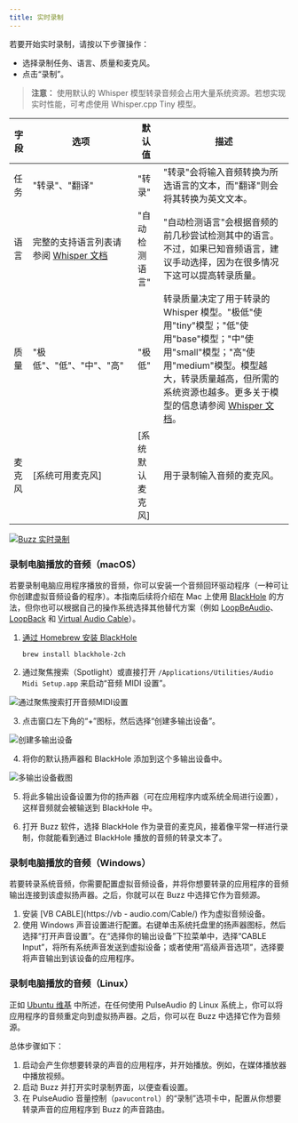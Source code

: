```yaml
---
title: 实时录制
---
```


若要开始实时录制，请按以下步骤操作：

- 选择录制任务、语言、质量和麦克风。
- 点击“录制”。

> **注意：** 使用默认的 Whisper 模型转录音频会占用大量系统资源。若想实现实时性能，可考虑使用 Whisper.cpp Tiny 模型。

| 字段   | 选项                                                                                                      | 默认值           | 描述                                                                                                                                                                                                                                                                                    |
| ------ | --------------------------------------------------------------------------------------------------------- | ---------------- | --------------------------------------------------------------------------------------------------------------------------------------------------------------------------------------------------------------------------------------------------------------------------------------- |
| 任务   | "转录"、"翻译"                                                                                            | "转录"           | "转录"会将输入音频转换为所选语言的文本，而"翻译"则会将其转换为英文文本。                                                                                                                                                                                                                |
| 语言   | 完整的支持语言列表请参阅 [Whisper 文档](https://github.com/openai/whisper#available-models-and-languages) | "自动检测语言"   | "自动检测语言"会根据音频的前几秒尝试检测其中的语言。不过，如果已知音频语言，建议手动选择，因为在很多情况下这可以提高转录质量。                                                                                                                                                          |
| 质量   | "极低"、"低"、"中"、"高"                                                                                  | "极低"           | 转录质量决定了用于转录的 Whisper 模型。"极低"使用"tiny"模型；"低"使用"base"模型；"中"使用"small"模型；"高"使用"medium"模型。模型越大，转录质量越高，但所需的系统资源也越多。更多关于模型的信息请参阅 [Whisper 文档](https://github.com/openai/whisper#available-models-and-languages)。 |
| 麦克风 | [系统可用麦克风]                                                                                          | [系统默认麦克风] | 用于录制输入音频的麦克风。                                                                                                                                                                                                                                                              |

[![Buzz 实时录制](https://cdn.loom.com/sessions/thumbnails/564b753eb4d44b55b985b8abd26b55f7-with-play.gif)](https://www.loom.com/share/564b753eb4d44b55b985b8abd26b55f7 "在Buzz 上实时转录")

### 录制电脑播放的音频（macOS）

若要录制电脑应用程序播放的音频，你可以安装一个音频回环驱动程序（一种可让你创建虚拟音频设备的程序）。本指南后续将介绍在 Mac 上使用 [BlackHole](https://github.com/ExistentialAudio/BlackHole) 的方法，但你也可以根据自己的操作系统选择其他替代方案（例如 [LoopBeAudio](https://nerds.de/en/loopbeaudio.html)、[LoopBack](https://rogueamoeba.com/loopback/) 和 [Virtual Audio Cable](https://vac.muzychenko.net/en/)）。

1. [通过 Homebrew 安装 BlackHole](https://github.com/ExistentialAudio/BlackHole#option-2-install-via-homebrew)

   ```shell
   brew install blackhole-2ch
   ```

2. 通过聚焦搜索（Spotlight）或直接打开 `/Applications/Utilities/Audio Midi Setup.app` 来启动“音频 MIDI 设置”。

![通过聚焦搜索打开音频MIDI设置](https://existential.audio/howto/img/spotlight.png)

3. 点击窗口左下角的“+”图标，然后选择“创建多输出设备”。

![创建多输出设备](https://existential.audio/howto/img/createmulti-output.png)

4. 将你的默认扬声器和 BlackHole 添加到这个多输出设备中。

![多输出设备截图](https://existential.audio/howto/img/multi-output.png)

5. 将此多输出设备设置为你的扬声器（可在应用程序内或系统全局进行设置），这样音频就会被输送到 BlackHole 中。

6. 打开 Buzz 软件，选择 BlackHole 作为录音的麦克风，接着像平常一样进行录制，你就能看到通过 BlackHole 播放的音频的转录文本了。

### 录制电脑播放的音频（Windows）

若要转录系统音频，你需要配置虚拟音频设备，并将你想要转录的应用程序的音频输出连接到该虚拟扬声器。之后，你就可以在 Buzz 中选择它作为音频源。

1. 安装 [VB CABLE](https://vb - audio.com/Cable/) 作为虚拟音频设备。
2. 使用 Windows 声音设置进行配置。右键单击系统托盘里的扬声器图标，然后选择“打开声音设置”。在“选择你的输出设备”下拉菜单中，选择“CABLE Input”，将所有系统声音发送到虚拟设备；或者使用“高级声音选项”，选择要将声音输出到该设备的应用程序。

### 录制电脑播放的音频（Linux）

正如 [Ubuntu 维基](https://wiki.ubuntu.com/record_system_sound?uselang=zh) 中所述，在任何使用 PulseAudio 的 Linux 系统上，你可以将应用程序的音频重定向到虚拟扬声器。之后，你可以在 Buzz 中选择它作为音频源。

总体步骤如下：

1. 启动会产生你想要转录的声音的应用程序，并开始播放。例如，在媒体播放器中播放视频。
2. 启动 Buzz 并打开实时录制界面，以便查看设置。
3. 在 PulseAudio 音量控制（`pavucontrol`）的“录制”选项卡中，配置从你想要转录声音的应用程序到 Buzz 的声音路由。
